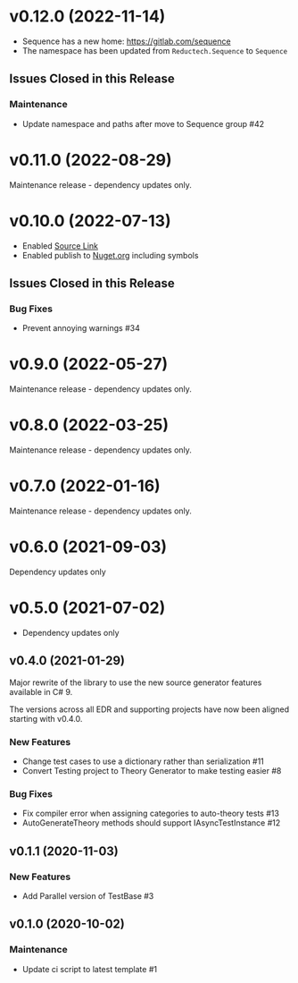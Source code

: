 # v0.12.0 (2022-11-14)

- Sequence has a new home: https://gitlab.com/sequence
- The namespace has been updated from `Reductech.Sequence` to `Sequence`

## Issues Closed in this Release

### Maintenance

- Update namespace and paths after move to Sequence group #42

# v0.11.0 (2022-08-29)

Maintenance release - dependency updates only.

# v0.10.0 (2022-07-13)

- Enabled [Source Link](https://docs.microsoft.com/en-us/dotnet/standard/library-guidance/sourcelink)
- Enabled publish to [Nuget.org](https://www.nuget.org) including symbols

## Issues Closed in this Release

### Bug Fixes

- Prevent annoying warnings #34

# v0.9.0 (2022-05-27)

Maintenance release - dependency updates only.

# v0.8.0 (2022-03-25)

Maintenance release - dependency updates only.

# v0.7.0 (2022-01-16)

Maintenance release - dependency updates only.

# v0.6.0 (2021-09-03)

Dependency updates only

# v0.5.0 (2021-07-02)

- Dependency updates only

## v0.4.0 (2021-01-29)

Major rewrite of the library to use the new source generator features
available in C# 9.

The versions across all EDR and supporting projects have now been aligned
starting with v0.4.0.

### New Features

- Change test cases to use a dictionary rather than serialization #11
- Convert Testing project to Theory Generator to make testing easier #8

### Bug Fixes

- Fix compiler error when assigning categories to auto-theory tests #13
- AutoGenerateTheory methods should support IAsyncTestInstance #12

## v0.1.1 (2020-11-03)

### New Features

- Add Parallel version of TestBase #3

## v0.1.0 (2020-10-02)

### Maintenance

- Update ci script to latest template #1


